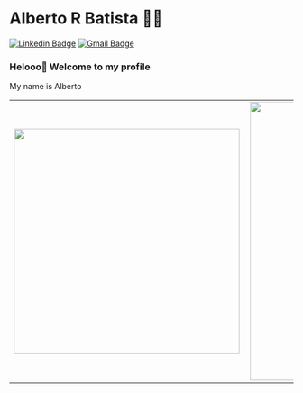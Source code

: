 

<!--
### Hi there 👋
**AlbertoRTO/AlbertoRTO** is a ✨ _special_ ✨ repository because its `README.md` (this file) appears on your GitHub profile.

Here are some ideas to get you started:

- 🔭 I’m currently working on ...
- 🌱 I’m currently learning ...
- 👯 I’m looking to collaborate on ...
- 🤔 I’m looking for help with ...
- 💬 Ask me about ...
- 📫 How to reach me: ...
- 😄 Pronouns: ...
- ⚡ Fun fact: ...
-->

# Alberto R Batista :man_technologist:

[![Linkedin Badge](https://img.shields.io/badge/-LinkedIn-blue?style=flat-square&logo=Linkedin&logoColor=white&link=https://www.linkedin.com/in/alberto-rto/)](https://www.linkedin.com/in/alberto-rto/)
[![Gmail Badge](https://img.shields.io/badge/-albertorto.dev@gmail.com-c14438?style=flat-square&logo=Gmail&logoColor=white&link=mailto:albertorto.dev@gmail.com)](mailto:albertorto.dev@gmail.com/)
<br/>



### Helooo👋 Welcome to my profile

My name is Alberto



<center>
  <table>
    <tr>
        <td><img width="400px" align="left" src="https://github-readme-stats.vercel.app/api/top-langs/?username=AlbertoRTO&hide=html&layout=compact" /></td>
        <td><img width="495px" align="left" src="https://github-readme-stats.vercel.app/api?username=AlbertoRTO&show_icons=true&theme=radical" /></td>
    </tr>   
  </table>
</center>







